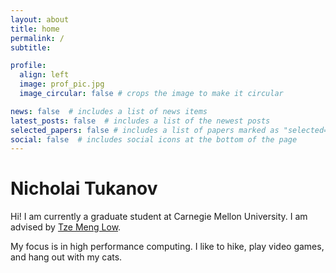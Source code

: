 ```yaml
---
layout: about
title: home
permalink: /
subtitle: 

profile:
  align: left
  image: prof_pic.jpg
  image_circular: false # crops the image to make it circular

news: false  # includes a list of news items
latest_posts: false  # includes a list of the newest posts
selected_papers: false # includes a list of papers marked as "selected={true}"
social: false  # includes social icons at the bottom of the page
---
```


# **Nicholai Tukanov**

Hi! I am currently a graduate student at Carnegie Mellon University. I am advised by [Tze Meng Low](http://users.ece.cmu.edu/~lowt/).

My focus is in high performance computing. I like to hike, play video games, and hang out with my cats.

